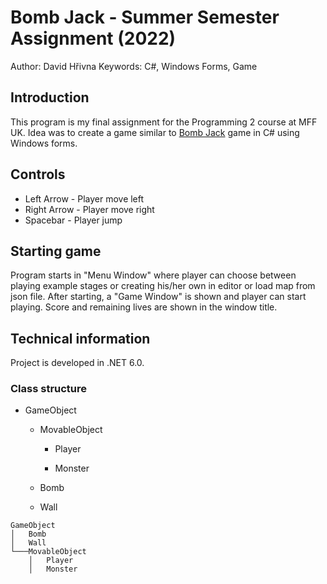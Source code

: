 # Bomb Jack - Summer Semester Assignment (2022)

Author: David Hřivna
Keywords: C#, Windows Forms, Game


## Introduction

This program is my final assignment for the Programming 2 course at MFF UK. Idea was to create a game similar to [Bomb Jack](https://en.wikipedia.org/wiki/Bomb_Jack) game in C# using Windows forms.

## Controls

- Left Arrow - Player move left
- Right Arrow - Player move right
- Spacebar - Player jump

## Starting game

Program starts in "Menu Window" where player can choose between playing example stages or creating his/her own in editor or load map from json file. After starting, a "Game Window" is shown and player can start playing. Score and remaining lives are shown in the window title.

## Technical information

Project is developed in .NET 6.0. 

### Class structure
- GameObject

    - MovableObject

        - Player

        - Monster

    - Bomb

    - Wall

```
GameObject
│   Bomb
│   Wall    
└───MovableObject
    │   Player
    │   Monster
```
